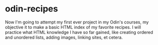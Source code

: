 # odin-recipes
Now I'm going to attempt my first ever project in my Odin's courses, my objective it to make a basic HTML index of my favorite recipes. I will practice what HTML knowledge I have so far gained, like creating ordered and unordered lists, adding images, linking sites, et cetera.